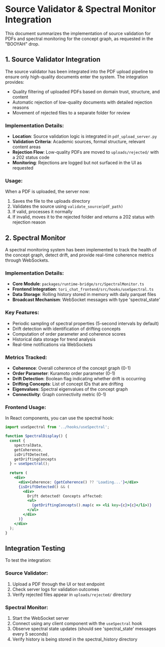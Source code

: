 # Source Validator & Spectral Monitor Integration

This document summarizes the implementation of source validation for PDFs and spectral monitoring for the concept graph, as requested in the "BOOYAH" drop.

## 1. Source Validator Integration

The source validator has been integrated into the PDF upload pipeline to ensure only high-quality documents enter the system. The integration provides:

- Quality filtering of uploaded PDFs based on domain trust, structure, and content
- Automatic rejection of low-quality documents with detailed rejection reasons
- Movement of rejected files to a separate folder for review

### Implementation Details:

- **Location**: Source validation logic is integrated in `pdf_upload_server.py`
- **Validation Criteria**: Academic sources, formal structure, relevant content areas
- **Rejection Flow**: Low-quality PDFs are moved to `uploads/rejected/` with a 202 status code
- **Monitoring**: Rejections are logged but not surfaced in the UI as requested

### Usage:

When a PDF is uploaded, the server now:
1. Saves the file to the uploads directory
2. Validates the source using `validate_source(pdf_path)`
3. If valid, processes it normally
4. If invalid, moves it to the rejected folder and returns a 202 status with rejection reason

## 2. Spectral Monitor

A spectral monitoring system has been implemented to track the health of the concept graph, detect drift, and provide real-time coherence metrics through WebSockets.

### Implementation Details:

- **Core Module**: `packages/runtime-bridge/src/SpectralMonitor.ts`
- **Frontend Integration**: `tori_chat_frontend/src/hooks/useSpectral.ts`
- **Data Storage**: Rolling history stored in memory with daily parquet files
- **Broadcast Mechanism**: WebSocket messages with type 'spectral_state'

### Key Features:

- Periodic sampling of spectral properties (5-second intervals by default)
- Drift detection with identification of drifting concepts
- Computation of order parameter and coherence scores
- Historical data storage for trend analysis
- Real-time notifications via WebSockets

### Metrics Tracked:

- **Coherence**: Overall coherence of the concept graph (0-1)
- **Order Parameter**: Kuramoto order parameter (0-1)
- **Drift Detection**: Boolean flag indicating whether drift is occurring
- **Drifting Concepts**: List of concept IDs that are drifting
- **Eigenvalues**: Spectral eigenvalues of the concept graph
- **Connectivity**: Graph connectivity metric (0-1)

### Frontend Usage:

In React components, you can use the spectral hook:

```jsx
import useSpectral from '../hooks/useSpectral';

function SpectralDisplay() {
  const { 
    spectralData,
    getCoherence,
    isDriftDetected,
    getDriftingConcepts
  } = useSpectral();
  
  return (
    <div>
      <div>Coherence: {getCoherence() ?? 'Loading...'}</div>
      {isDriftDetected() && (
        <div>
          Drift detected! Concepts affected:
          <ul>
            {getDriftingConcepts().map(c => <li key={c}>{c}</li>)}
          </ul>
        </div>
      )}
    </div>
  );
}
```

## Integration Testing

To test the integration:

### Source Validator:

1. Upload a PDF through the UI or test endpoint
2. Check server logs for validation outcomes
3. Verify rejected files appear in `uploads/rejected/` directory

### Spectral Monitor:

1. Start the WebSocket server
2. Connect using any client component with the `useSpectral` hook
3. Observe spectral state updates (should see 'spectral_state' messages every 5 seconds)
4. Verify history is being stored in the spectral_history directory
